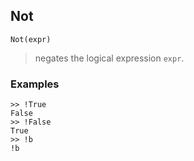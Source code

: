 ## Not

``` 
Not(expr)
``` 
> negates the logical expression `expr`.

### Examples
```
>> !True
False
>> !False
True
>> !b
!b
```
